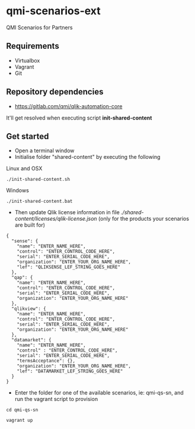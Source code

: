 # qmi-scenarios-ext

QMI Scenarios for Partners

## Requirements
* Virtualbox
* Vagrant
* Git

## Repository dependencies
* https://gitlab.com/qmi/qlik-automation-core

It'll get resolved when executing script **init-shared-content**

## Get started
* Open a terminal window
* Initialise folder "shared-content" by executing the following

Linux and OSX
```
./init-shared-content.sh

```
Windows
```
./init-shared-content.bat

```

* Then update Qlik license information in file *./shared-content/licenses/qlik-license.json* (only for the products your scenarios are built for)
```
{
  "sense": {
    "name": "ENTER_NAME_HERE",
    "control": "ENTER_CONTROL_CODE_HERE",
    "serial": "ENTER_SERIAL_CODE_HERE",
    "organization": "ENTER_YOUR_ORG_NAME_HERE",
    "lef": "QLIKSENSE_LEF_STRING_GOES_HERE"
  },
  "qap": {
    "name": "ENTER_NAME_HERE",
    "control": "ENTER_CONTROL_CODE_HERE",
    "serial": "ENTER_SERIAL_CODE_HERE",
    "organization": "ENTER_YOUR_ORG_NAME_HERE"
  },
  "qlikview": {
    "name": "ENTER_NAME_HERE",
    "control": "ENTER_CONTROL_CODE_HERE",
    "serial": "ENTER_SERIAL_CODE_HERE",
    "organization": "ENTER_YOUR_ORG_NAME_HERE"
  },
  "datamarket": {
    "name": "ENTER_NAME_HERE",
    "control" : "ENTER_CONTROL_CODE_HERE",
    "serial": "ENTER_SERIAL_CODE_HERE",
    "termsAcceptance": {},
    "organization": "ENTER_YOUR_ORG_NAME_HERE",
    "lef": "DATAMARKET_LEF_STRING_GOES_HERE"
  }
}
```

* Enter the folder for one of the available scenarios, ie: qmi-qs-sn, and run the vagrant script to provision
```
cd qmi-qs-sn
```
```
vagrant up
```


